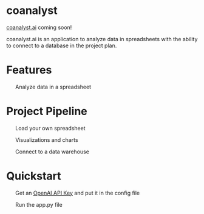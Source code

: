 # coanalyst

<a href="http://www.coanalyst.ai">coanalyst.ai</a> coming soon!

<p>
coanalyst.ai is an application to analyze data in spreadsheets with the ability to connect to a database in the project plan.
</p>

# Features

<ul>Analyze data in a spreadsheet</ul>

# Project Pipeline

<ul>Load your own spreadsheet</ul>
<ul>Visualizations and charts</ul>
<ul>Connect to a data warehouse</ul>

# Quickstart

<ul>Get an <a href='https://platform.openai.com/account/api-keys'>OpenAI API Key</a> and put it in the config file</ul>
<ul>Run the app.py file</ul>

